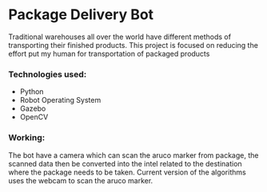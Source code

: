 <!DOCTYPE html>
<html lang="en">
<head>
    <meta charset="UTF-8">
    <meta name="viewport" content="width=device-width, initial-scale=1.0">
</head>
<body>
    <h1>Package Delivery Bot</h1>
    <p>Traditional warehouses all over the world have different methods of transporting their finished products. This project is focused on reducing the effort put my human for transportation of packaged products</p>
    <h3>Technologies used:</h3>
    <ul>
        <li>Python</li>
        <li>Robot Operating System</li>
        <li>Gazebo</li>
        <li>OpenCV</li>
    </ul>
    <div>
        <h3>Working:</h3>
        <p>The bot have a camera which can scan the aruco marker from package, the scanned data then be converted into the intel related to the destination where the package needs to be taken. Current version of the algorithms uses the webcam to scan the aruco marker.</p>
    </div>
</body>
</html>